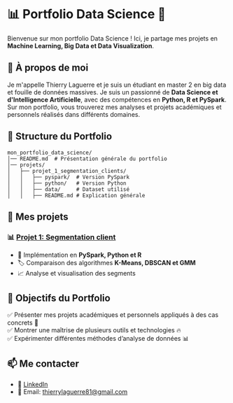 # 📊 Portfolio Data Science 🚀

Bienvenue sur mon portfolio Data Science ! Ici, je partage mes projets en **Machine Learning, Big Data et Data Visualization**.

## 📌 À propos de moi
Je m'appelle Thierry Laguerre et je suis un étudiant en master 2 en big data et fouille de données massives. Je suis un passionné de **Data Science et d'Intelligence Artificielle**, avec des compétences en **Python, R et PySpark**. Sur mon portfolio, vous trouverez mes analyses et projets académiques et personnels réalisés dans différents domaines.

## 📂 Structure du Portfolio

```
mon_portfolio_data_science/
│── README.md  # Présentation générale du portfolio
│── projets/
│   ├── projet_1_segmentation_clients/
│   │   ├── pyspark/  # Version PySpark
│   │   ├── python/   # Version Python 
│   │   ├── data/     # Dataset utilisé
│   │   ├── README.md # Explication générale
```

## 📂 Mes projets

### 📊 [Projet 1: Segmentation client](./projets/projet_1_segmentation_clients/README.md)
- 📌 Implémentation en **PySpark, Python et R**
- 🏷️ Comparaison des algorithmes **K-Means, DBSCAN et GMM**
- 📈 Analyse et visualisation des segments

## 🎯 Objectifs du Portfolio
✅ Présenter mes projets académiques et personnels appliqués à des cas concrets 🎯  
✅ Montrer une maîtrise de plusieurs outils et technologies 🔥  
✅ Expérimenter différentes méthodes d’analyse de données 📊  

## 📫 Me contacter
- 💼 [LinkedIn](https://www.linkedin.com/in/thierry-laguerre-ba1267257/)
- 📧 Email: thierrylaguerre81@gmail.com
